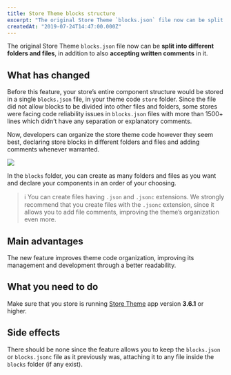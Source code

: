 ```yaml
---
title: Store Theme blocks structure
excerpt: "The original Store Theme `blocks.json` file now can be split into different folders and files, in addition to also accepting written comments in it."
createdAt: "2019-07-24T14:47:00.000Z"
---
```


The original Store Theme `blocks.json` file now can be **split into different folders and files**, in addition to also **accepting written comments** in it.

## What has changed

Before this feature, your store’s entire component structure would be stored in a single `blocks.json` file, in your theme code `store` folder. Since the file did not allow blocks to be divided into other files and folders, some stores were facing code reliability issues in `blocks.json` files with more than 1500+ lines which didn’t have any separation or explanatory comments.

Now, developers can organize the store theme code however they seem best, declaring store blocks in different folders and files and adding comments whenever warranted.

![](https://user-images.githubusercontent.com/52087100/61823740-c187a180-ae32-11e9-9593-1f7ba16a812b.png)

In the `blocks` folder, you can create as many folders and files as you want and declare your components in an order of your choosing.

> ℹ️ You can create files having `.json` and `.jsonc` extensions. We strongly recommend that you create files with the `.jsonc` extension, since it allows you to add file comments, improving the theme’s organization even more.

## Main advantages

The new feature improves theme code organization, improving its management and development through a better readability.

## What you need to do

Make sure that you store is running [Store Theme](https://github.com/vtex-apps/store-theme) app version **3.6.1** or higher.

## Side effects

There should be none since the feature allows you to keep the `blocks.json` or `blocks.jsonc` file as it previously was, attaching it to any file inside the `blocks` folder (if any exist).
